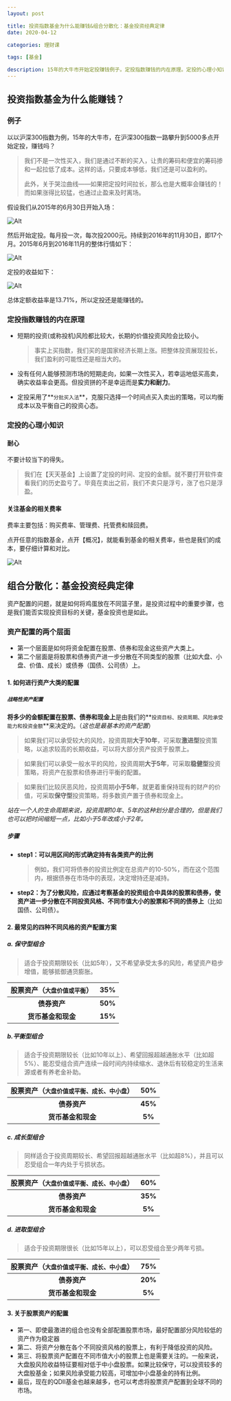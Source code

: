 ```yaml
---
layout: post

title: 投资指数基金为什么能赚钱&组合分散化：基金投资经典定律
date: 2020-04-12

categories: 理财课

tags: [基金]

description: 15年的大牛市开始定投赚钱例子。定投指数赚钱的内在原理。定投的心理小知识。战略性资产配置。最常见的四种不同风格的资产配置方案。保守 平衡 成长 进取。
---
```





## 投资指数基金为什么能赚钱？

### 例子

以以沪深300指数为例，15年的大牛市，在沪深300指数一路攀升到5000多点开始定投，赚钱吗？

>我们不是一次性买入，我们是通过不断的买入，让贵的筹码和便宜的筹码掺和一起拉低了成本。这样的话，只要成本够低，我们还是可以盈利的。
>
>此外，关于哭泣曲线——如果把定投时间拉长，那么也是大概率会赚钱的！ 而如果涨得比较猛，也通过止盈来及时离场。

假设我们从2015年的6月30日开始入场：

![Alt](https://user-images.githubusercontent.com/35519242/79063960-9ce09c00-7cd7-11ea-9ced-222ea8070318.png)

然后开始定投。每月投一次，每次投2000元。持续到2016年的11月30日，即17个月。2015年6月到2016年11月的整体行情如下：

![Alt](https://user-images.githubusercontent.com/35519242/79064019-f21cad80-7cd7-11ea-8e38-e6f92e2a5cf9.png)

定投的收益如下：

![Alt](https://user-images.githubusercontent.com/35519242/79064036-09f43180-7cd8-11ea-92b7-b970782e5329.png)

总体定额收益率是13.71%，所以定投还是能赚钱的。

### 定投指数赚钱的内在原理

- 短期的投资(或称投机)风险都比较大，长期的价值投资风险会比较小。

  > 事实上买指数，我们买的是国家经济长期上涨。把整体投资展现拉长，我们盈利的可能性还是相当大的。

- 没有任何人能够预测市场的短期走向，如果一次性买入，若幸运地低买高卖，确实收益率会更高。但投资拼的不是幸运而是**实力和耐力**。

- 定投采用了**`分批买入法`**，克服只选择一个时间点买入卖出的策略，可以均衡成本以及平衡自己的投资心态。

### 定投的心理小知识

#### 耐心

不要计较当下的得失。

> 我们在【天天基金】上设置了定投的时间、定投的金额。就不要打开软件查看我们的历史盈亏了。毕竟在卖出之前，我们不卖只是浮亏，涨了也只是浮盈。

#### 关注基金的相关费率

费率主要包括：购买费率、管理费、托管费和赎回费。

点开任意的指数基金，点开【概况】，就能看到基金的相关费率，些也是我们的成本，要仔细计算和对比。

![Alt](https://user-images.githubusercontent.com/35519242/79064192-686ddf80-7cd9-11ea-8cea-cd33ff4d49d2.png)

## 组合分散化：基金投资经典定律

资产配置的问题，就是如何将鸡蛋放在不同篮子里，是投资过程中的重要步骤，也是我们能否实现投资目标的关键，基金投资也是如此。

### 资产配置的两个层面

- 第一个层面是如何将资金配置在股票、债券和现金这些资产大类上。
- 第二个层面是将股票和债券资产进一步分散在不同类型的股票（比如大盘、小盘、价值、成长）或债券（国债、公司债）上。

#### 1. 如何进行资产大类的配置

##### **`战略性资产配置`**

**将多少的金额配置在股票、债券和现金上**是由我们的**`投资目标、投资周期、风险承受能力和投资金额`**来决定的。（*这也是最基本的资产配置*）

>如果我们可以承受较大的风险，投资周期**大于10年**，可采取**激进型**投资策略，以追求较高的长期收益，可以将大部分资产投资于股票上。

> 如果我们可以承受一般水平的风险，投资周期**大于5年**，可采取**稳健型**投资策略，将资产在股票和债券进行平衡的配置。

> 如果我们比较厌恶风险，投资周期**小于5年**，就更着重保持现有的财产的价值，可采取**保守型**投资策略，将多数资产置于债券和现金上。

​	*站在一个人的生命周期来说，投资周期10年、5年的这种划分是合理的，但是我们也可以把时间缩短一点，比如小于5年改成小于2年。*

##### 步骤

- **step1：可以用区间的形式确定持有各类资产的比例**

  > 例如，我们可将债券的投资比例定在总资产的10-50%，而在这个范围内，根据债券在市场中的表现，决定增持还是减持。

- **step2：为了分散风险，应通过考察基金的投资组合中具体的股票和债券，使资产进一步分散在不同投资风格、不同市值大小的股票和不同的债券上**（比如国债、公司债）。

#### 2. 最常见的四种不同风格的资产配置方案

##### a. 保守型组合

> 适合于投资期限较长（比如5年），又不希望承受太多的风险，希望资产稳步增值，能够抵御通货膨胀。

| **股票资产（**`大盘价值或平衡`**）** | **35%** |
| :----------------------------------: | :-----: |
|             **债券资产**             | **50%** |
|          **货币基金和现金**          | **15%** |

##### b.平衡型组合

>适合于投资期限较长（比如10年以上）、希望回报超越通胀水平（比如超5%）、能忍受组合资产连续一段时间内持续缩水、退休后有较稳定的生活来源或者有养老金补助。

| **股票资产（**`大盘价值或平衡、成长、中小盘`**）** | **50%** |
| :------------------------------------------------: | :-----: |
|                    **债券资产**                    | **45%** |
|                 **货币基金和现金**                 | **5%**  |

##### c. 成长型组合

>同样适合于投资周期较长、希望回报超越通胀水平（比如超8%），并且可以忍受组合一年内处于亏损状态。

| **股票资产（**`大盘价值或平衡、成长、中小盘`**）** | **60%** |
| :------------------------------------------------: | :-----: |
|                    **债券资产**                    | **35%** |
|                 **货币基金和现金**                 | **5%**  |

##### d. 进取型组合

>适合于投资期限很长（比如15年以上），可以忍受组合至少两年亏损。

| **股票资产（**`大盘价值或平衡、成长、中小盘`**）** | **75%** |
| :------------------------------------------------: | :-----: |
|                    **债券资产**                    | **20%** |
|                 **货币基金和现金**                 | **5%**  |

#### 3. 关于股票资产的配置

- 第一、即使最激进的组合也没有全部配置股票市场，最好配置部分风险较低的资产作为稳定器
- 第二、将资产分散在各个不同投资风格的股票上，有利于降低投资的风险。
- 第三、将股票资产配置在不同市值大小的股票上也是需要关注的。一般来说，大盘股风险收益特征要相对低于中小盘股票。如果比较保守，可以投资较多的大盘股基金；如果风险承受能力较高，可增加中小盘基金的持有比例。
- 最后，现在的QDII基金也越来越多，也可以考虑将股票资产配置到全球不同的市场。